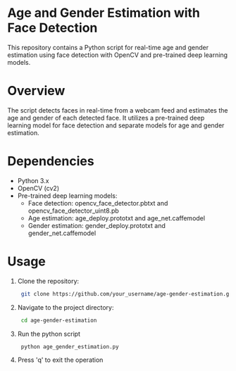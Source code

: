 # Age and Gender Estimation with Face Detection

This repository contains a Python script for real-time age and gender estimation using face detection with OpenCV and pre-trained deep learning models.
# Overview

The script detects faces in real-time from a webcam feed and estimates the age and gender of each detected face. It utilizes a pre-trained deep learning model for face detection and separate models for age and gender estimation.

# Dependencies
* Python 3.x
* OpenCV (cv2)
* Pre-trained deep learning models:
  * Face detection: opencv_face_detector.pbtxt and opencv_face_detector_uint8.pb
  * Age estimation: age_deploy.prototxt and age_net.caffemodel
  * Gender estimation: gender_deploy.prototxt and gender_net.caffemodel


# Usage
1. Clone the repository:
    ``` bash
     git clone https://github.com/your_username/age-gender-estimation.git
    ```
2. Navigate to the project directory:
   ``` bash
    cd age-gender-estimation
   ```
3. Run the python script
   ``` bash
    python age_gender_estimation.py
   ```
4. Press 'q' to exit the operation
